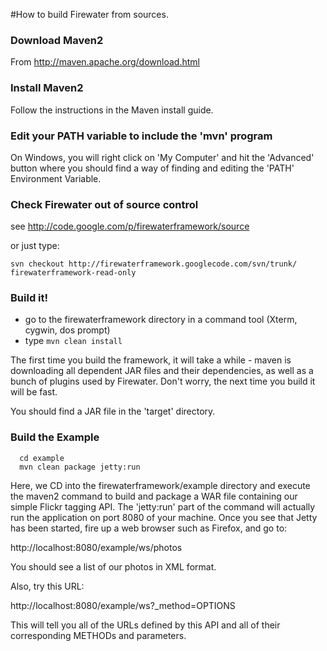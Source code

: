 #How to build Firewater from sources.

### Download Maven2 ###
From http://maven.apache.org/download.html

### Install Maven2 ###
Follow the instructions in the Maven install guide.

### Edit your PATH variable to include the 'mvn' program ###
On Windows, you will right click on 'My Computer' and hit the 'Advanced' button where you should find a way of finding and editing the 'PATH' Environment Variable.

### Check Firewater out of source control ###
see http://code.google.com/p/firewaterframework/source

or just type:
```
svn checkout http://firewaterframework.googlecode.com/svn/trunk/ firewaterframework-read-only
```

### Build it! ###
  * go to the firewaterframework directory in a command tool (Xterm, cygwin, dos prompt)
  * type `mvn clean install`

The first time you build the framework, it will take a while - maven is downloading all dependent JAR files and their dependencies, as well as a bunch of plugins used by Firewater.  Don't worry, the next time you build it will be fast.

You should find a JAR file in the 'target' directory.

### Build the Example ###
```
  cd example
  mvn clean package jetty:run
```

Here, we CD into the firewaterframework/example directory and execute the maven2 command to build and package a WAR file containing our simple Flickr tagging API.  The 'jetty:run' part of the command will actually run the application on port 8080 of your machine.  Once you see that Jetty has been started, fire up a web browser such as Firefox, and go to:

http://localhost:8080/example/ws/photos

You should see a list of our photos in XML format.

Also, try this URL:

http://localhost:8080/example/ws?_method=OPTIONS

This will tell you all of the URLs defined by this API and all of their corresponding METHODs and parameters.
